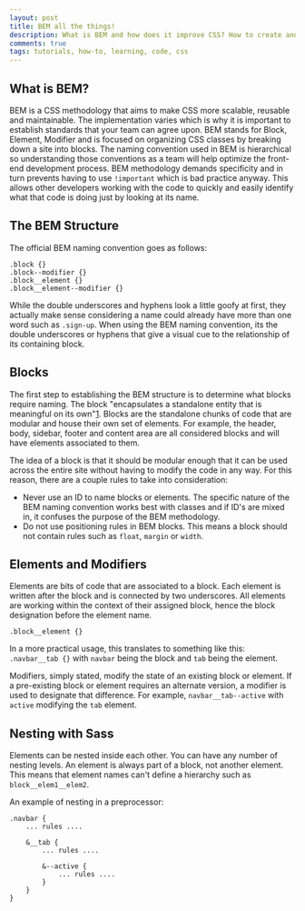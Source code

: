 ```yaml
---
layout: post
title: BEM all the things!
description: What is BEM and how does it improve CSS? How to create and maintain more readable and object oriented CSS through the BEM naming metholodology.
comments: true
tags: tutorials, how-to, learning, code, css 
---
```

## What is BEM?
BEM is a CSS methodology that aims to make CSS more scalable, reusable and maintainable. The implementation varies which is why it is important to establish standards that your team can agree upon. BEM stands for Block, Element, Modifier and is focused on organizing CSS classes by breaking down a site into blocks. The naming convention used in BEM is hierarchical so understanding those conventions as a team will help optimize the front-end development process. BEM methodology demands specificity and in turn prevents having to use `!important` which is bad practice anyway. This allows other developers working with the code to quickly and easily identify what that code is doing just by looking at its name.

## The BEM Structure
The official BEM naming convention goes as follows:

    .block {}
    .block--modifier {}
    .block__element {}
    .block__element--modifier {}

While the double underscores and hyphens look a little goofy at first, they actually make sense considering a name could already have more than one word such as `.sign-up`. When using the BEM naming convention, its the double underscores or hyphens that give a visual cue to the relationship of its containing block.

## Blocks
The first step to establishing the BEM structure is to determine what blocks require naming. The block "encapsulates a standalone entity that is meaningful on its own"[1](http://getbem.com/naming/). Blocks are the standalone chunks of code that are modular and house their own set of elements. For example, the header, body, sidebar, footer and content area are all considered blocks and will have elements associated to them. 

The idea of a block is that it should be modular enough that it can be used across the entire site without having to modify the code in any way. For this reason, there are a couple rules to take into consideration:
- Never use an ID to name blocks or elements. The specific nature of the BEM naming convention works best with classes and if ID's are mixed in, it confuses the purpose of the BEM methodology.
- Do not use positioning rules in BEM blocks. This means a block should not contain rules such as `float`, `margin` or `width`.


## Elements and Modifiers
Elements are bits of code that are associated to a block. Each element is written after the block and is connected by two underscores. All elements are working within the context of their assigned block, hence the block designation before the element name.

`.block__element {}`

In a more practical usage, this translates to something like this: `.navbar__tab {}` with `navbar` being the block and `tab` being the element. 

Modifiers, simply stated, modify the state of an existing block or element. If a pre-existing block or element requires an alternate version, a modifier is used to designate that difference. For example, `navbar__tab--active` with `active` modifying the `tab` element.

## Nesting with Sass
Elements can be nested inside each other.
You can have any number of nesting levels.
An element is always part of a block, not another element. This means that element names can't define a hierarchy such as `block__elem1__elem2`.

An example of nesting in a preprocessor:

    .navbar {
        ... rules ....

        &__tab {
            ... rules ....

            &--active {
                ... rules ....
            }
        }
    }

[1]: https://www.jernejsila.com/2016/06/29/css-specificity-fundamental-learn/
[2]: https://en.bem.info/methodology/naming-convention/#element-name
[3]: https://en.bem.info#nesting-1
[4]: https://en.bem.info/methodology/naming-convention/#modifier-name
[5]: https://en.bem.info/methodology/faq/#why-include-the-block-name-in-names-of-modifier-and-element
[6]: https://en.bem.info/methodology/filestructure/#file-structure-organization
[7]: https://en.bem.info/methodology/build/#bem-project-building-methodology
[8]: https://en.bem.info/methodology/filestructure/#nested
[9]: https://github.com/bem-site/bem-method/issues/new
[10]: http://prose.io/#bem-site/bem-method/blob/bem-info-data/method/quick-start/quick-start.en.md